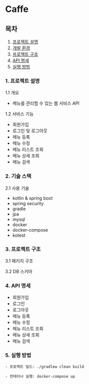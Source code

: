 # Caffe
## 목차
1. [프로젝트 설명](#프로젝트-설명)
2. [개발 환경](#개발-환경)
3. [프로젝트 구조](#프로젝트-구조)
4. [API 명세](#API-명세)
5. [실행 방법](#실행-방법)

### 1. 프로젝트 설명
1.1 개요
- 메뉴를 관리할 수 있는 웹 서비스 API

1.2 서비스 기능
- 회원가입
- 로그인 및 로그아웃
- 메뉴 등록
- 메뉴 수정
- 메뉴 리스트 조회
- 메뉴 상세 조회
- 메뉴 검색

### 2. 기술 스택
2.1 사용 기술
- kotlin & spring boot
- spring security
- gradle
- jpa
- mysql
- docker
- docker-compose
- kotest

### 3. 프로젝트 구조
3.1 패키지 구조

3.2 DB 스키마


### 4. API 명세
- 회원가입
- 로그인
- 로그아웃
- 메뉴 등록
- 메뉴 수정
- 메뉴 리스트 조회
- 메뉴 상세 조회
- 메뉴 검색

### 5. 실행 방법
```
- 프로젝트 빌드: ./gradlew clean build

- 컨테이너 실행: docker-compose up
```
